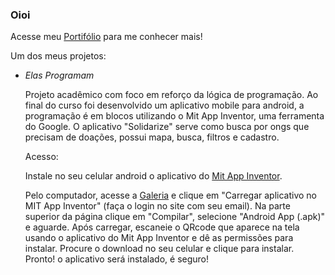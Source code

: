 ### Oioi 

 Acesse meu [Portifólio](https://catarwnalud.github.io/) para me conhecer mais!

Um dos meus projetos:

- *Elas Programam*

  Projeto acadêmico com foco em reforço da lógica de programação. Ao final do curso foi desenvolvido um
  aplicativo mobile para android, a programação é em blocos utilizando o Mit App Inventor, uma ferramenta
  do Google. O aplicativo "Solidarize" serve como busca por ongs que precisam de doações, possui mapa,
  busca, filtros e cadastro.

  Acesso:

  Instale no seu celular android o aplicativo do [Mit App Inventor](https://play.google.com/store/apps/details?id=edu.mit.appinventor.aicompanion3).
  
  Pelo computador, acesse a [Galeria](https://gallery.appinventor.mit.edu/?galleryid=8ba394b0-e63c-4f0d-9d09-f817cd0c8d4f) e
  clique em "Carregar aplicativo no MIT App Inventor" (faça o login no site com seu email). Na parte superior da página clique
  em "Compilar", selecione "Android App (.apk)" e aguarde. Após carregar, escaneie o QRcode que aparece na tela usando o aplicativo
  do Mit App Inventor e dê as permissões para instalar. Procure o download no seu celular e clique para instalar. Pronto! o aplicativo será instalado, é seguro!
